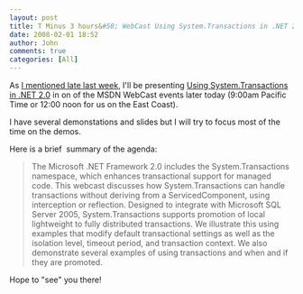 ```yaml
---
layout: post
title: T Minus 3 hours&#58; WebCast Using System.Transactions in .NET 2.0
date: 2008-02-01 18:52
author: John
comments: true
categories: [All]
---
```

<P>As <A HREF="/blogs/john.papa/archive/2006/05/27/145625.aspx">I mentioned&nbsp;late last week</A>, I'll be presenting&nbsp;<A href="http://www.microsoft.com/events/EventDetails.aspx?CMTYSvcSource=MSCOMMedia&amp;Params=%7eCMTYDataSvcParams%5e%7earg+Name%3d%22ID%22+Value%3d%221032295237%22%2f%5e%7earg+Name%3d%22ProviderID%22+Value%3d%22A6B43178-497C-4225-BA42-DF595171F04C%22%2f%5e%7earg+Name%3d%22lang%22+Value%3d%22en%22%2f%5e%7earg+Name%3d%22cr%22+Value%3d%22US%22%2f%5e%7esParams%5e%7e%2fsParams%5e%7e%2fCMTYDataSvcParams%5e">Using System.Transactions in .NET 2.0</A>&nbsp;in on of the MSDN WebCast events later today (9:00am Pacific Time or 12:00 noon for us on the East Coast). </P> <P>I have several demonstations and slides but I will try to focus most of the time on the demos.</P> <P>Here is a brief&nbsp; summary of the agenda:</P> <BLOCKQUOTE dir=ltr style="MARGIN-RIGHT: 0px"> <P>The Microsoft .NET Framework 2.0 includes the System.Transactions namespace, which enhances transactional support for managed code. This webcast discusses how System.Transactions can handle transactions without deriving from a ServicedComponent, using interception or reflection. Designed to integrate with Microsoft SQL Server 2005, System.Transactions supports promotion of local lightweight to fully distributed transactions. We illustrate this using examples that modify default transactional settings as well as the isolation level, timeout period, and transaction context. We also demonstrate several examples of using transactions and when and if they are promoted.</P></BLOCKQUOTE> <P dir=ltr>Hope to "see" you there!</P> <P dir=ltr>&nbsp;</P>

